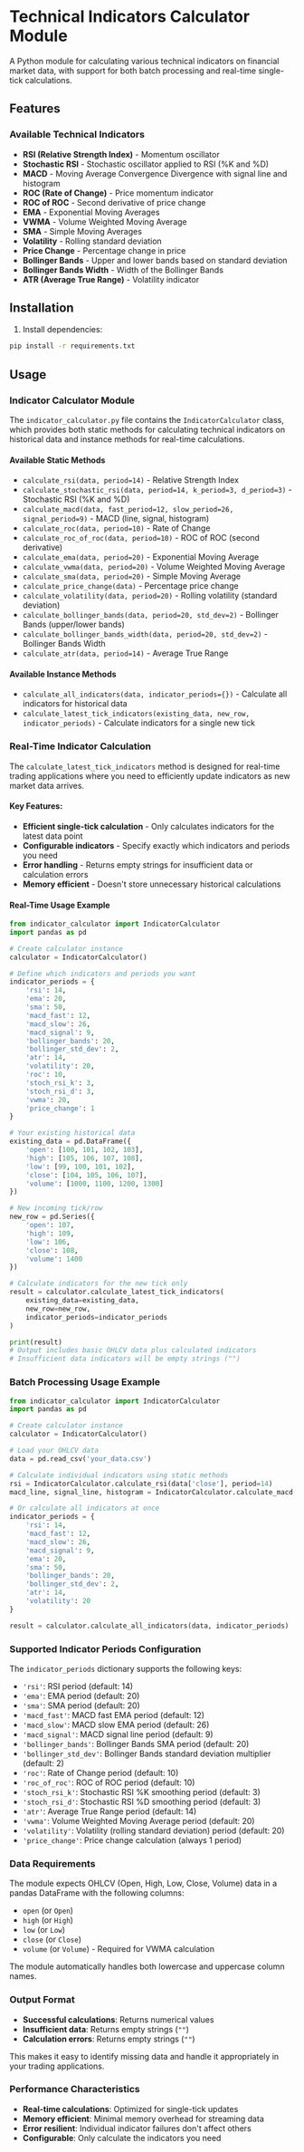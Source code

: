 # Technical Indicators Calculator Module

A Python module for calculating various technical indicators on financial market data, with support for both batch processing and real-time single-tick calculations.

## Features

### Available Technical Indicators

- **RSI (Relative Strength Index)** - Momentum oscillator
- **Stochastic RSI** - Stochastic oscillator applied to RSI (%K and %D)
- **MACD** - Moving Average Convergence Divergence with signal line and histogram
- **ROC (Rate of Change)** - Price momentum indicator
- **ROC of ROC** - Second derivative of price change
- **EMA** - Exponential Moving Averages
- **VWMA** - Volume Weighted Moving Average
- **SMA** - Simple Moving Averages
- **Volatility** - Rolling standard deviation
- **Price Change** - Percentage change in price
- **Bollinger Bands** - Upper and lower bands based on standard deviation
- **Bollinger Bands Width** - Width of the Bollinger Bands
- **ATR (Average True Range)** - Volatility indicator

## Installation

1. Install dependencies:

```bash
pip install -r requirements.txt
```

## Usage

### Indicator Calculator Module

The `indicator_calculator.py` file contains the `IndicatorCalculator` class, which provides both static methods for calculating technical indicators on historical data and instance methods for real-time calculations.

#### Available Static Methods

- `calculate_rsi(data, period=14)` - Relative Strength Index
- `calculate_stochastic_rsi(data, period=14, k_period=3, d_period=3)` - Stochastic RSI (%K and %D)
- `calculate_macd(data, fast_period=12, slow_period=26, signal_period=9)` - MACD (line, signal, histogram)
- `calculate_roc(data, period=10)` - Rate of Change
- `calculate_roc_of_roc(data, period=10)` - ROC of ROC (second derivative)
- `calculate_ema(data, period=20)` - Exponential Moving Average
- `calculate_vwma(data, period=20)` - Volume Weighted Moving Average
- `calculate_sma(data, period=20)` - Simple Moving Average
- `calculate_price_change(data)` - Percentage price change
- `calculate_volatility(data, period=20)` - Rolling volatility (standard deviation)
- `calculate_bollinger_bands(data, period=20, std_dev=2)` - Bollinger Bands (upper/lower bands)
- `calculate_bollinger_bands_width(data, period=20, std_dev=2)` - Bollinger Bands Width
- `calculate_atr(data, period=14)` - Average True Range

#### Available Instance Methods

- `calculate_all_indicators(data, indicator_periods={})` - Calculate all indicators for historical data
- `calculate_latest_tick_indicators(existing_data, new_row, indicator_periods)` - Calculate indicators for a single new tick

### Real-Time Indicator Calculation

The `calculate_latest_tick_indicators` method is designed for real-time trading applications where you need to efficiently update indicators as new market data arrives.

#### Key Features:

- **Efficient single-tick calculation** - Only calculates indicators for the latest data point
- **Configurable indicators** - Specify exactly which indicators and periods you need
- **Error handling** - Returns empty strings for insufficient data or calculation errors
- **Memory efficient** - Doesn't store unnecessary historical calculations

#### Real-Time Usage Example

```python
from indicator_calculator import IndicatorCalculator
import pandas as pd

# Create calculator instance
calculator = IndicatorCalculator()

# Define which indicators and periods you want
indicator_periods = {
    'rsi': 14,
    'ema': 20,
    'sma': 50,
    'macd_fast': 12,
    'macd_slow': 26,
    'macd_signal': 9,
    'bollinger_bands': 20,
    'bollinger_std_dev': 2,
    'atr': 14,
    'volatility': 20,
    'roc': 10,
    'stoch_rsi_k': 3,
    'stoch_rsi_d': 3,
    'vwma': 20,
    'price_change': 1
}

# Your existing historical data
existing_data = pd.DataFrame({
    'open': [100, 101, 102, 103],
    'high': [105, 106, 107, 108],
    'low': [99, 100, 101, 102],
    'close': [104, 105, 106, 107],
    'volume': [1000, 1100, 1200, 1300]
})

# New incoming tick/row
new_row = pd.Series({
    'open': 107,
    'high': 109,
    'low': 106,
    'close': 108,
    'volume': 1400
})

# Calculate indicators for the new tick only
result = calculator.calculate_latest_tick_indicators(
    existing_data=existing_data,
    new_row=new_row,
    indicator_periods=indicator_periods
)

print(result)
# Output includes basic OHLCV data plus calculated indicators
# Insufficient data indicators will be empty strings ("")
```

### Batch Processing Usage Example

```python
from indicator_calculator import IndicatorCalculator
import pandas as pd

# Create calculator instance
calculator = IndicatorCalculator()

# Load your OHLCV data
data = pd.read_csv('your_data.csv')

# Calculate individual indicators using static methods
rsi = IndicatorCalculator.calculate_rsi(data['close'], period=14)
macd_line, signal_line, histogram = IndicatorCalculator.calculate_macd(data['close'])

# Or calculate all indicators at once
indicator_periods = {
    'rsi': 14,
    'macd_fast': 12,
    'macd_slow': 26,
    'macd_signal': 9,
    'ema': 20,
    'sma': 50,
    'bollinger_bands': 20,
    'bollinger_std_dev': 2,
    'atr': 14,
    'volatility': 20
}

result = calculator.calculate_all_indicators(data, indicator_periods)
```

### Supported Indicator Periods Configuration

The `indicator_periods` dictionary supports the following keys:

- `'rsi'`: RSI period (default: 14)
- `'ema'`: EMA period (default: 20)
- `'sma'`: SMA period (default: 20)
- `'macd_fast'`: MACD fast EMA period (default: 12)
- `'macd_slow'`: MACD slow EMA period (default: 26)
- `'macd_signal'`: MACD signal line period (default: 9)
- `'bollinger_bands'`: Bollinger Bands SMA period (default: 20)
- `'bollinger_std_dev'`: Bollinger Bands standard deviation multiplier (default: 2)
- `'roc'`: Rate of Change period (default: 10)
- `'roc_of_roc'`: ROC of ROC period (default: 10)
- `'stoch_rsi_k'`: Stochastic RSI %K smoothing period (default: 3)
- `'stoch_rsi_d'`: Stochastic RSI %D smoothing period (default: 3)
- `'atr'`: Average True Range period (default: 14)
- `'vwma'`: Volume Weighted Moving Average period (default: 20)
- `'volatility'`: Volatility (rolling standard deviation) period (default: 20)
- `'price_change'`: Price change calculation (always 1 period)

### Data Requirements

The module expects OHLCV (Open, High, Low, Close, Volume) data in a pandas DataFrame with the following columns:

- `open` (or `Open`)
- `high` (or `High`)
- `low` (or `Low`)
- `close` (or `Close`)
- `volume` (or `Volume`) - Required for VWMA calculation

The module automatically handles both lowercase and uppercase column names.

### Output Format

- **Successful calculations**: Returns numerical values
- **Insufficient data**: Returns empty strings (`""`)
- **Calculation errors**: Returns empty strings (`""`)

This makes it easy to identify missing data and handle it appropriately in your trading applications.

### Performance Characteristics

- **Real-time calculations**: Optimized for single-tick updates
- **Memory efficient**: Minimal memory overhead for streaming data
- **Error resilient**: Individual indicator failures don't affect others
- **Configurable**: Only calculate the indicators you need
